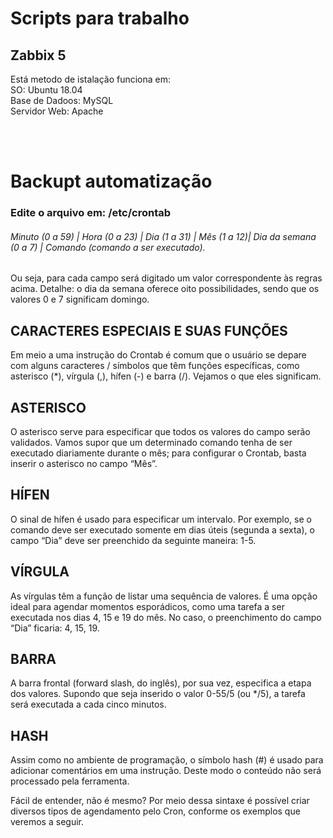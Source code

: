 <h1>Scripts para trabalho</h1>
<h2>Zabbix 5</h2>
<p>Está metodo de istalação funciona em:<br/>
 SO: Ubuntu 18.04<br/>
 Base de Dadoos: MySQL<br/>
 Servidor Web: Apache
</p>
<br/><br/>
<h1>Backupt automatização<br/></h1>
<h3>Edite o arquivo em: /etc/crontab<br/></h3>
<h6>Minuto (0 a 59) | Hora (0 a 23) | Dia (1 a 31) | Mês (1 a 12)| Dia da semana (0 a 7) | Comando (comando a ser executado).</br></h6>
<p>Ou seja, para cada campo será digitado um valor correspondente às regras acima. Detalhe: o dia da semana oferece oito possibilidades, sendo que os valores 0 e 7 significam domingo.<br/>

<h2>CARACTERES ESPECIAIS E SUAS FUNÇÕES</h2>
Em meio a uma instrução do Crontab é comum que o usuário se depare com alguns caracteres / símbolos que têm funções específicas, como asterisco (*), vírgula (,), hífen (-) e barra (/). Vejamos o que eles significam.<br/>

<h2>ASTERISCO</h2>
O asterisco serve para especificar que todos os valores do campo serão validados. Vamos supor que um determinado comando tenha de ser executado diariamente durante o mês; para configurar o Crontab, basta inserir o asterisco no campo “Mês”.<br/>

<h2>HÍFEN</h2>
O sinal de hífen é usado para especificar um intervalo. Por exemplo, se o comando deve ser executado somente em dias úteis (segunda a sexta), o campo “Dia” deve ser preenchido da seguinte maneira: 1-5.<br/>

<h2>VÍRGULA</h2>
As vírgulas têm a função de listar uma sequência de valores. É uma opção ideal para agendar momentos esporádicos, como uma tarefa a ser executada nos dias 4, 15 e 19 do mês. No caso, o preenchimento do campo “Dia” ficaria: 4, 15, 19.<br/>

<h2>BARRA</h2>
A barra frontal (forward slash, do inglês), por sua vez, especifica a etapa dos valores. Supondo que seja inserido o valor 0-55/5 (ou */5), a tarefa será executada a cada cinco minutos.<br/>

<h2>HASH</h2>
Assim como no ambiente de programação, o símbolo hash (#) é usado para adicionar comentários em uma instrução. Deste modo o conteúdo não será processado pela ferramenta.

Fácil de entender, não é mesmo? Por meio dessa sintaxe é possível criar diversos tipos de agendamento pelo Cron, conforme os exemplos que veremos a seguir.<br/>

</p>

